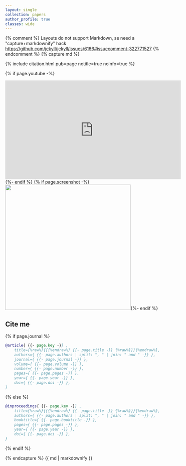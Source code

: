 ```yaml
---
layout: single
collection: papers
author_profile: true
classes: wide
---
```

{% comment %}
Layouts do not support Markdown, se need a "capture+markdownify" hack
https://github.com/jekyll/jekyll/issues/6166#issuecomment-322771527
{% endcomment %}
{% capture md %}

{% include citation.html pub=page notitle=true noinfo=true %}

{% if page.youtube -%}<br/>
 <iframe width="560" height="315" src="https://www.youtube.com/embed/{{page.youtube}}" title="{{page.title}}" frameborder="0" allow="accelerometer; autoplay; clipboard-write; encrypted-media; gyroscope; picture-in-picture; web-share" allowfullscreen></iframe>
{%- endif %}
{% if page.screenshot -%}<br/><img class="screenshot" src='../../{{page.screenshot}}' width="400px" />{%- endif %}


## Cite me


{% if page.journal %}
```bibtex
@article{ {{- page.key -}} ,
    title={%raw%}{{{%endraw%} {{- page.title -}} {%raw%}}}{%endraw%},
    authors={ {{- page.authors | split: ", " | join: " and " -}} },
    journal={ {{- page.journal -}} },
    volume={ {{- page.volume -}} },
    number={ {{- page.number -}} },
    pages={ {{- page.pages -}} },
    year={ {{- page.year -}} },
    doi={ {{- page.doi -}} },
}
```
{% else %}
```bibtex
@inproceedings{ {{- page.key -}} ,
    title={%raw%}{{{%endraw%} {{- page.title -}} {%raw%}}}{%endraw%},
    authors={ {{- page.authors | split: ", " | join: " and " -}} },
    booktitle={ {{- page.booktitle -}} },
    pages={ {{- page.pages -}} },
    year={ {{- page.year -}} },
    doi={ {{- page.doi -}} },
}
```
{% endif %}

{% endcapture %}
{{ md | markdownify }}
